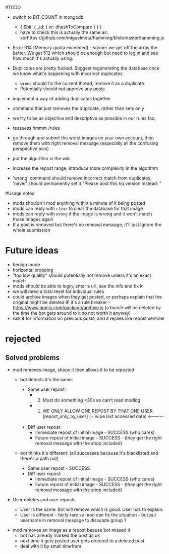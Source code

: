 


#TODO

- switch to BIT_COUNT in mongodb
    - { $bit: { _id: { or: dhashToCompare } } }
    - have to check this is actually the same as: xorhttps://github.com/miguelmota/hamming/blob/master/hamming.js
- Error R14 (Memory quota exceeded) - sooner we get off the array the better. We get 512 which should be enough but need to log in and see how much it's actually using.

- Duplicates are pretty fucked. Suggest regenerating the database once we know what's happening with incorrect duplicates.
   - `wrong` should fix the current thread, remove it as a duplicate.
   - Potentially should not approve any posts.

- implement a way of adding duplicates together 
- command that just removes the duplicate, rather than sets only


- we try to be as objective and descriptive as possible in our rules faq.
- reassess hmmm /rules
- go through and submit the worst images on your own account, then remove them with right removal message (especially all the confusing perspective pics)
- put the algorithm in the wiki

- increase the repost range, introduce more complexity in the algorithm

- 'wrong' command should remove incorrect match from duplicates, 'never' should permanently set it
"Please post this hq version instead: "




#Usage notes
* mods shouldn't mod anything within a minute of it being posted
* mods can reply with `clear` to clear the database for that image
* mods can reply with `wrong` if the image is wrong and it won't match those images again
* If a post is removed but there's no removal message, it'll just ignore the whole submission


# Future ideas

* benign mode
* horizontal cropping
* "too low quality" should potentially not remove unless it's an exact match
* mods should be able to login, enter a url, see the info and fix it
* we will need a total reset for individual rules
* could archive images when they get posted, or perhaps explain that the original might be deleted IF it's a rule breaker - https://www.npmjs.com/package/archive.is (a bunch will be deleted by the time the bot gets around to it so not worth it anyway)
* Ask it for information on previous posts, and it replies like repost sentinel

# rejected









Solved problems
------
* mod removes image, shops it then allows it to be reposted
    * bot detects it's the same:
        * Same user repost:
            * 2. Must do something <30s so can't read modlog
            * 1. WE ONLY ALLOW ONE REPOST BY THAT ONE USER. [repost_only_by_user] (+ wipe last accessed date)  <------
        * Diff user repost:
            * Immediate repost of initial image - SUCCESS (who cares)
            * Future repost of initial image - SUCCESS - (they get the right removal message with the shop included)

    * bot thinks it's different: (all successes because it's blacklisted and there's a path out)
        * Same user repost - SUCCESS
        * Diff user repost:
            * Immediate repost of initial image - SUCCESS (who cares)
            * Future repost of initial image - SUCCESS - (they get the right removal message with the shop included)

* User deletes and user reposts
    * User is the same: Bot will remove which is good. User has to explain.
    * User is different - fairly rare so mod can fix the situation - but put username in removal message to dissuade group 1

- mod removes an image as a repost beause bot missed it 
    - bot has already marked the post as ok
    - next time it gets posted user gets directed to a deleted post
    - deal with it by small timefram

